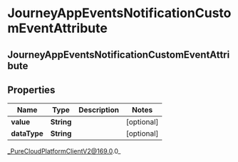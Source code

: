# JourneyAppEventsNotificationCustomEventAttribute

## JourneyAppEventsNotificationCustomEventAttribute

## Properties

|Name | Type | Description | Notes|
|------------ | ------------- | ------------- | -------------|
| **value** | **String** |  | [optional] |
| **dataType** | **String** |  | [optional] |



_PureCloudPlatformClientV2@169.0.0_
